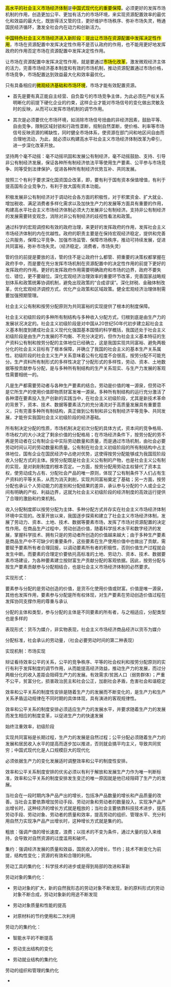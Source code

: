 <mark>高水平的社会主义市场经济体制</mark>是<mark>中国式现代化的重要保障</mark>。必须更好的发挥市场机制的作用，创造更加公平、更加有活力的市场环境，来实现资源配置效率的最优化和效益的最大化，既放得活又管的住，更好维护市场秩序、弥补市场失灵，畅通国民经济循环，激发全社会内在动力和创新活力。

<mark>中国特色社会主义市场经济进入新阶段：提出让市场在资源配置中发挥决定性作用</mark>，市场在资源配置中发挥决定性作用不是否认政府的作用，也不能用更好地发挥政府的作用否定市场在资源配置中发挥决定性作用。

让市场在资源配置中发挥决定性作用，就是要通过<mark>市场化改革</mark>，激发微观经济主体的活力，完善市场经济基本制度和有效的市场机制，推动资源配置通过市场价格，市场竞争，市场配置达到效益最大化和效率最优化。

只有具备相应的<mark>微观经济基础和市场环境</mark>，市场才能有效配置资源。

- 首先是要有真正能自主经营、自负盈亏的市场竞争主体，为此必须在产权关系明晰化的前提下硬化企业的约束，这样企业才能对市场信号的变化做出灵敏及时的反映，从而可以发挥市场机制的调节作用。

- 其次是必须要优化市场环境，如消除市场信号扭曲的非经济因素，鼓励平等、自由竞争，限制区域封锁和行政性垄断，规制自然垄断，使价格、利率等市场信号反映资源的稀缺性，同时健全市场体系，使资源在部门间和地区间自由而合理地流动，为此，就必须以构建高水平社会主义市场经济体制改革为牵引，进一步深化改革开放。

坚持两个毫不动摇：毫不动摇巩固和发展公有制经济，毫不动摇鼓励、支持、引导非公有制经济发展，保证各种所有制经济依法平等使用生产要素、公平参与市场竞争、同等受到法律保护，促进各种所有制经济优势互补、共同发展。

按照三个有利于要求深化国资国企改革，即，要有利于国有资本保值增值，有利于提高国有企业竞争力，有利于放大国有资本功能。

积极发展非公有制经济对于调动社会各方面的积极性，对于积累资金、扩大就业、增加税收、满足消费者多样化需求以及加快生产力的发展等方面具有重要的作用，构建高水平社会主义市场经济体制必须大力发展非公有制经济。支持非公有制经济的发展需要转变观念，消除对非公有制经济的歧视性看法和政策。

通过科学的宏观调控和有效的政府治理，来更好的发挥政府的作用，发挥社会主义市场经济体制的内在优越性。政府的职责主要是在保持宏观经济稳定，提供和完善公共服务，保障公平竞争、加强市场监管、保障市场秩序，推动可持续发展，促进共同富裕，弥补市场失灵。（经济稳定，消费者，市场失灵）

管的住的前提是要放的活，管的住不是让政府什么都管、把重要的决策权都掌握在政府手中，而是要在充分发挥市场机制在资源配置中的决定性作用的前提下更好的发挥政府的作用。更好的发挥政府作用需要明确政府和市场的边界，政府不要失位、错位，更不要越位。深化宏观经济治理效率的重要环节改革，完善国家战略规划体系和政策统筹协调机制，避免出现政策的“合成谬误”。深化财税、金融体制改革，优化宏观经济调控方式，优化产业政策和区域政策。健全宏观经济治理体制需要加强预期管理。

社会主义公有制和按劳分配原则为共同富裕的实现提供了根本的制度保障。

社会主义初级阶段的多种所有制结构与多种收入分配方式，归根到底是由生产力的发展状况决定的。社会主义初级阶段是对中国从20世纪50年代初步建立起社会主义基本制度到建成社会主义现代化强国基本国情的科学概括，我国还处于社会主义初级阶段是由生产力发展的不均衡、不充分决定的，但作为社会主义基本特征的生产资料公有制和按劳分配的主体地位已经确立，这是我国实现共同富裕、避免两极分化的社会主义目标有了根本保障，并确立了我国的社会主义的基本生产关系属性。初级阶段的社会主义生产关系意味着公有化程度不会很高，按劳分配不可能充分。生产资料所有制形式的多样性决定了分配形式的多样性，劳动、资本、土地数据等按贡献参与分配，是与多种所有制结构的生产关系现实、与生产力发展的客观性需要相统一的。

凡是生产都需要劳动者与各种生产要素的结合。劳动是价值的唯一源泉，但劳动不是它所生产的使用价值即物质财富发唯一源泉。多种所有制结构的运行充分激活了各种潜在要素投入生产创新的实践当中，在社会主义初级阶段，尤其是新技术革命的背景下，资本、技术、数据等要素活力的充分涌流对于高质量发展具有重要意义，只有完善多种所有制结构，真正做到公有制和非公有制经济平等竞争、共同发展，才能夯实我国社会主义初级阶段的经济基础。

所有制决定分配的性质，市场机制决定初次分配的具体方式，资本间的竞争格局、市场权力的大小决定了剩余价值的分配格局；在市场经济条件下，按劳分配的劳不再是劳动者在公有制企业中实际劳动数量和质量，而是通过市场机制，由社会必要劳动时间认可的劳动数量和质量。公有制在社会主义初级阶段的所有制结构中占主体地位，国有企业在国民经济中占绝对优势，这使得按劳分配能够成为我国现阶段收入分配方式的主体。按劳分配既是社会主义公有制的产物，也是社会主义公有制的实现，是对剥削制度的根本否定。一方面，按劳分配用劳动主权替代了资本主权，使劳动成为占有、分配社会产品的唯一原则，体现了公有制条件下人们占有生产资料的平等关系，从而为消灭剥削，实现共同富裕奠定了基础；另一方面，按劳分配也承认个人劳动能力的差别和分配结果的差异，承认参与分配的个人或企业之间有明确的产权、利益边界，这就为社会主义初级阶段的经济制度的高效运行提供了合理的激励和约束机制。

收入分配制度即以按劳分配为主体、多种分配方式并存实在社会主义市场经济体制环境中实现的。改革开放以来，我国逐步探索和建立了社会主义市场经济体制，发展了劳动力、资本、土地、技术、数据等要素市场，发挥了市场对资源配置的决定性作用。在商品生产过程中，劳动创造价值，随着科学技术水平和数字经济的发展，掌握科学技术、拥有只是的劳动者所创造的价值越来越大；由于多种生产要素是商品生产中不可缺少的重要条件，这些要素在生产使用价值中也做出了贡献，需要赋予要素所有者合理回报，以调动要素所有者的积极性，否则价值生产过程就会发生中断。而要素的合理定价要依托高标准的土地、劳动力、资本、技术、数据要素市场建设，为各种要素建立按财富生产贡献分配的客观依据。因此，按劳分配与按生产要素贡献参与分配相结合，也是社会主义市场经济体制的必然要求。

实现形式：

要素参与分配的是劳动创造的价值，是货币化使用价值或财富。价值是唯一源泉，其他也发挥作用，要素参与分配是所有权体现，对生产要素在劳动创造价值过程在发挥协同支撑作用的尊重与承认

分配的主体和类型，参与分配的主体是不同要素的所有者，与之相适应，分配类型也是多样的

表现形式：货币为媒介，非实物表现，社会主义市场经济商品经济以货币为媒介

分配标准，社会承认的劳动量，（社会必要劳动时间的第二种表现）

实现机制：市场实现

辩证看待效率公平的关系，公平的竞争秩序、平等的社会权利和按劳分配原则的实行有利于发挥制度的调节作用，从而能提高经济效益，推动生产力的发展，而过分两极分化的收入差距会阻碍生产力的发展。有效需求/贫困人口（弱势群体）；严重不公平，贫富分化，损害政治民主和社会公正，加剧社会矛盾，危害社会和谐稳定

效率和公平关系的制度性安排是随着生产力的发展而不断变化的，是生产力和生产关系矛盾运动规律在不同时期的具体体现，具有演进的客观规律性。

效率和公平关系的制度安排必须适应生产力的发展水平，并要求随着生产力的发展而发生相应的制度变革，以促进生产力的快速发展

始终注重效率，初级阶段

实现共同富裕是长期过程，生产力的发展是自然过程；公平分配必须随着生产力的发展和居民收入水平的提高而逐步加以推进，否则就会搞平均主义，导致共同贫穷；中国式现代化是人口规模巨大的现代化

必须依据生产力的变化发展适时调整效率和公平的制度性安排。

效率和公平关系制度安排的优劣必须以有利于解放和发展生产力作为唯一判断标准，效率和公平关系的制度安排发生变迁的唯一原因就是他已经阻碍了生产力的发展。

当社会在一段时期内净产品产出的增长，包括净产品数量的增长和产品质量的改善。当社会主要依靠增加劳动手段、劳动对象和劳动者的数量投入，实现净产品产出增长时，这种经济的增长方式就是粗放的；当社会主要依靠科技技术进步，提高劳动手段、劳动对象、劳动者的质量和效率，提高劳动的组织、管理水平、充分利用自然力实现净产品产出增长时，这种增长方式就是集约的。

粗放：强调产值的增长速度，浪费；以技术的不变为条件，通过大量的投入来维持，会导致对自然资源的过度滥用和破坏。

集约：强调经济发展的质量和效益，国民收入的增长，节约；技术不断变化为前提，结构性变化；资源的有效和合理的利用。

劳动工具的集约化：科学技术的进步或是得到局部的改进和革新

劳动对象的集约化：

- 劳动对象的扩大，新的自然我形态的劳动对象不断发现，新的原料形式的劳动对象不断合成，劳动对象新的用途不断发现

- 劳动对象质量和性能的提高

- 对原材料的节约使用和二次利用

劳动力的集约化：

- 智能水平的不断提高

- 劳动支出结构的变化

- 劳动就业结构的集约化

劳动的组织和管理的集约化

- 
